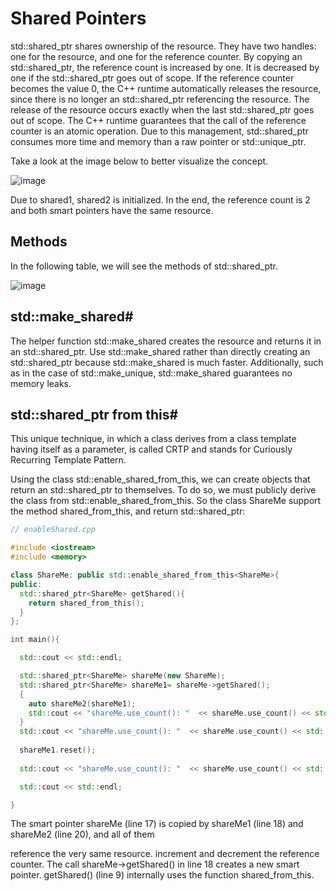 # Shared Pointers

std::shared_ptr shares ownership of the resource. They have two handles: one for the resource, and one for the reference counter. By copying an std::shared_ptr, the reference count is increased by one. It is decreased by one if the std::shared_ptr goes out of scope. If the reference counter becomes the value 0, the C++ runtime automatically releases the resource, since there is no longer an std::shared_ptr referencing the resource. The release of the resource occurs exactly when the last std::shared_ptr goes out of scope. The C++ runtime guarantees that the call of the reference counter is an atomic operation. Due to this management, std::shared_ptr consumes more time and memory than a raw pointer or std::unique_ptr.

Take a look at the image below to better visualize the concept.

![image](https://user-images.githubusercontent.com/33947539/186347034-df4996b3-39f3-4403-9ce5-5d05d957d039.png)

Due to shared1, shared2 is initialized. In the end, the reference count is 2 and both smart pointers have the same resource.

## Methods

In the following table, we will see the methods of std::shared_ptr.

![image](https://user-images.githubusercontent.com/33947539/186347158-c00e42a7-7b6a-4745-8713-2db6a59fc33a.png)


## std::make_shared#
The helper function std::make_shared creates the resource and returns it in an std::shared_ptr. Use std::make_shared rather than directly creating an std::shared_ptr because std::make_shared is much faster. Additionally, such as in the case of std::make_unique, std::make_shared guarantees no memory leaks.

## std::shared_ptr from this#
This unique technique, in which a class derives from a class template having itself as a parameter, is called CRTP and stands for Curiously Recurring Template Pattern.

Using the class std::enable_shared_from_this, we can create objects that return an std::shared_ptr to themselves. To do so, we must publicly derive the class from std::enable_shared_from_this. So the class ShareMe support the method shared_from_this, and return std::shared_ptr:

```cpp
// enableShared.cpp

#include <iostream>
#include <memory>

class ShareMe: public std::enable_shared_from_this<ShareMe>{
public:
  std::shared_ptr<ShareMe> getShared(){
    return shared_from_this();
  }
};

int main(){

  std::cout << std::endl;

  std::shared_ptr<ShareMe> shareMe(new ShareMe);
  std::shared_ptr<ShareMe> shareMe1= shareMe->getShared();
  {
    auto shareMe2(shareMe1);
    std::cout << "shareMe.use_count(): "  << shareMe.use_count() << std::endl;
  }
  std::cout << "shareMe.use_count(): "  << shareMe.use_count() << std::endl;
  
  shareMe1.reset();
  
  std::cout << "shareMe.use_count(): "  << shareMe.use_count() << std::endl;

  std::cout << std::endl;

}
```
The smart pointer shareMe (line 17) is copied by shareMe1 (line 18) and shareMe2 (line 20), and all of them

reference the very same resource.
increment and decrement the reference counter.
The call shareMe->getShared() in line 18 creates a new smart pointer. getShared() (line 9) internally uses the function shared_from_this.

